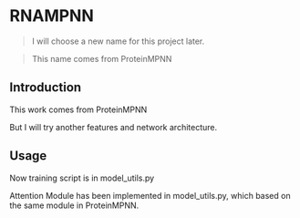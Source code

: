 # RNAMPNN

> I will choose a new name for this project later.

> This name comes from ProteinMPNN

## Introduction

This work comes from ProteinMPNN

But I will try another features and network architecture.

## Usage

Now training script is in model_utils.py

Attention Module has been implemented in model_utils.py, which based on the same module in ProteinMPNN.